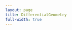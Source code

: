 ```yaml
---
layout: page
title: DifferentialGeometry
full-width: true
---
```



<div style=text-align: center>
<object type=image/svg+xml data=/svgs/DifferentialGeometry.txt.svg> </object>
</div>
